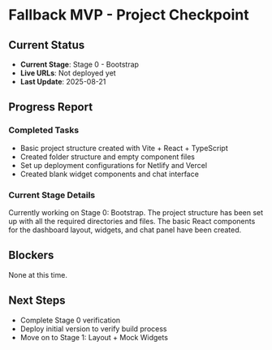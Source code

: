 # Fallback MVP - Project Checkpoint

## Current Status
- **Current Stage**: Stage 0 - Bootstrap
- **Live URLs**: Not deployed yet
- **Last Update**: 2025-08-21

## Progress Report

### Completed Tasks
- Basic project structure created with Vite + React + TypeScript
- Created folder structure and empty component files
- Set up deployment configurations for Netlify and Vercel
- Created blank widget components and chat interface

### Current Stage Details
Currently working on Stage 0: Bootstrap. The project structure has been set up with all the required directories and files. The basic React components for the dashboard layout, widgets, and chat panel have been created.

## Blockers
None at this time.

## Next Steps
- Complete Stage 0 verification
- Deploy initial version to verify build process
- Move on to Stage 1: Layout + Mock Widgets

